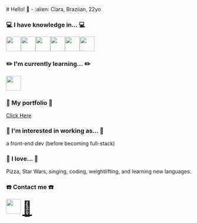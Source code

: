 <link rel="stylesheet" href="https://cdn.jsdelivr.net/gh/devicons/devicon@v2.15.1/devicon.min.css">
<script src="https://kit.fontawesome.com/c87f40724e.js" crossorigin="anonymous"></script>          
# Hello! 👋
- :alien: Clara, Braziian, 22yo

### :computer: I have knowledge in... :computer:
<div style="display: flex">
<img src="https://cdn.jsdelivr.net/gh/devicons/devicon/icons/html5/html5-original-wordmark.svg" style="width:40px; height:40px;" />
<img src="https://cdn.jsdelivr.net/gh/devicons/devicon/icons/css3/css3-original.svg" style="width:40px; height:40px;"/>
<img src="https://cdn.jsdelivr.net/gh/devicons/devicon/icons/bootstrap/bootstrap-original.svg" style="width:40px; height:40px;"/>
<img src="https://cdn.jsdelivr.net/gh/devicons/devicon/icons/javascript/javascript-original.svg" style="width:40px; height:40px;"/>
<img src="https://cdn.jsdelivr.net/gh/devicons/devicon/icons/jquery/jquery-original.svg" style="width:40px; height:40px;"/>
<img src="https://cdn.jsdelivr.net/gh/devicons/devicon/icons/figma/figma-original.svg" style="width:40px; height:40px;"/>
</div>

### :pencil2: I'm currently learning... :pencil2:
<img src="https://cdn.jsdelivr.net/gh/devicons/devicon/icons/react/react-original.svg" style="width:40px; height:40px;"/>

### :notebook_with_decorative_cover: My portfolio :notebook_with_decorative_cover:
<a href="https://github.com/stars/mclaramarinho/lists/portfolio">Click Here</a>

### :construction_worker: I'm interested in working as... :construction_worker:
a front-end dev (before becoming full-stack)

### :blue_heart: I love... :blue_heart:
Pizza, Star Wars, singing, coding, weightlifting, and learning new languages.

### :phone: Contact me :phone:
<a href="https://www.linkedin.com/in/mclaramarinho/"><img src="https://cdn.jsdelivr.net/gh/devicons/devicon/icons/linkedin/linkedin-original.svg" style="width:40px; height:40px;"/></a>
<a href="mailto:marinho.claramb@gmail.com" style="font-size:40px"> 💌 </a>

